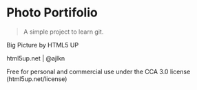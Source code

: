 # Photo Portifolio

> A simple project to learn git.

Big Picture by HTML5 UP

html5up.net | @ajlkn

Free for personal and commercial use under the CCA 3.0 license (html5up.net/license)
